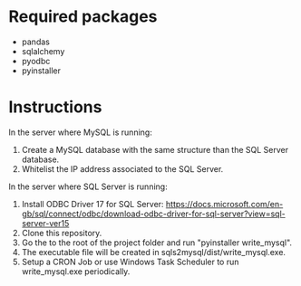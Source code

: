 # Required packages
- pandas
- sqlalchemy
- pyodbc
- pyinstaller

# Instructions
In the server where MySQL is running:
1. Create a MySQL database with the same structure than the SQL Server database.
2. Whitelist the IP address associated to the SQL Server.

In the server where SQL Server is running:
1. Install ODBC Driver 17 for SQL Server: https://docs.microsoft.com/en-gb/sql/connect/odbc/download-odbc-driver-for-sql-server?view=sql-server-ver15
2. Clone this repository.
3. Go the to the root of the project folder and run "pyinstaller write_mysql".
4. The executable file will be created in sqls2mysql/dist/write_mysql.exe.
5. Setup a CRON Job or use Windows Task Scheduler to run write_mysql.exe periodically.
